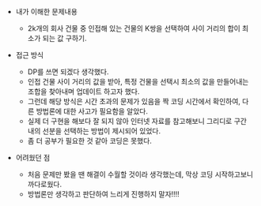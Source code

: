 * 내가 이해한 문제내용
  - 2k개의 회사 건물 중 인접해 있는 건물의 K쌍을 선택하여 사이 거리의 합이 최소가 되는 값 구하기. 
  
* 접근 방식
  - DP를 쓰면 되겠다 생각했다. 
  - 인접 건물 사이 거리의 값을 받아, 특정 건물을 선택시 최소의 값을 만들어내는 조합을 찾아내며 업데이트 하고자 했다. 
  - 그런데 해당 방식은 시간 초과의 문제가 있음을 짝 코딩 시간에서 확인하여, 다른 방법론에 대한 사고가 필요함을 알았다.
  - 실제 더 구현을 해보다 잘 되지 않아 인터넷 자료를 참고해보니 그리디로 구간 내의 선분을 선택하는 방법이 제시되어 있었다. 
  - 좀 더 공부가 필요한 것 같아 코딩은 못했다. 
  
* 어려웠던 점
  - 처음 문제만 봤을 땐 해결이 수월할 것이라 생각했는데, 막상 코딩 시작하고보니 까다로웠다. 
  - 방법론만 생각하고 판단하여 느리게 진행하지 말자!!!! 
  

